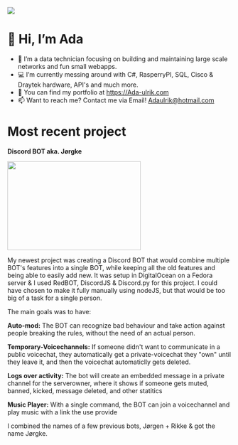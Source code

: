 ![](https://ada-ulrik.com/images/mainbanner.png)
# 👋 Hi, I’m Ada
- 🔧 I’m a data technician focusing on building and maintaining large scale networks and fun small webapps.
- 💻 I’m currently messing around with C#, RasperryPI, SQL, Cisco & Draytek hardware, API's and much more.
- 🔗 You can find my portfolio at https://Ada-ulrik.com
- 📫 Want to reach me? Contact me via Email! Adaulrik@hotmail.com

# Most recent project
**Discord BOT aka. Jørgke**

<img src="https://github.com/hopex1411/portfolio-backup/blob/master/images/discordbot.gif" width="300" height="200"/>  

My newest project was creating a Discord BOT that would combine multiple BOT's features into a single BOT, while keeping all the old features and being able to easily add new. It was setup in DigitalOcean on a Fedora server & I used RedBOT, DiscordJS & Discord.py for this project. I could have chosen to make it fully manually using nodeJS, but that would be too big of a task for a single person.

The main goals was to have:

**Auto-mod:** 
The BOT can recognize bad behaviour and take action against people breaking the rules, without the need of an actual person.

**Temporary-Voicechannels:** 
If someone didn't want to communicate in a public voicechat, they automatically get a private-voicechat they "own" until they leave it, and then the voicechat automaticlly gets deleted.

**Logs over activity:** 
The bot will create an embedded message in a private channel for the serverowner, where it shows if someone gets muted, banned, kicked, message deleted, and other statitics

**Music Player:** 
With a single command, the BOT can join a voicechannel and play music with a link the use provide

I combined the names of a few previous bots, Jørgen + Rikke & got the name Jørgke.

